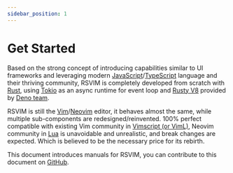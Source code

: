 ```yaml
---
sidebar_position: 1
---
```


# Get Started

Based on the strong concept of introducing capabilities similar to UI frameworks and leveraging modern [JavaScript](https://developer.mozilla.org/en-US/docs/Web/JavaScript)/[TypeScript](https://www.typescriptlang.org/) language and their thriving community, RSVIM is completely developed from scratch with [Rust](https://www.rust-lang.org/), using [Tokio](https://tokio.rs/) as an async runtime for event loop and [Rusty V8](https://github.com/denoland/rusty_v8) provided by [Deno team](https://deno.com/).

RSVIM is still the [Vim](https://www.vim.org/)/[Neovim](https://neovim.io/) editor, it behaves almost the same, while multiple sub-components are redesigned/reinvented. 100% perfect compatible with existing Vim community in [Vimscript (or VimL)](https://en.wikipedia.org/wiki/Vimscript), Neovim community in [Lua](https://neovim.io/doc/user/lua.html) is unavoidable and unrealistic, and break changes are expected. Which is believed to be the necessary price for its rebirth.

This document introduces manuals for RSVIM, you can contribute to this document on [GitHub](https://github.com/rsvim/rsvim.github.io).
